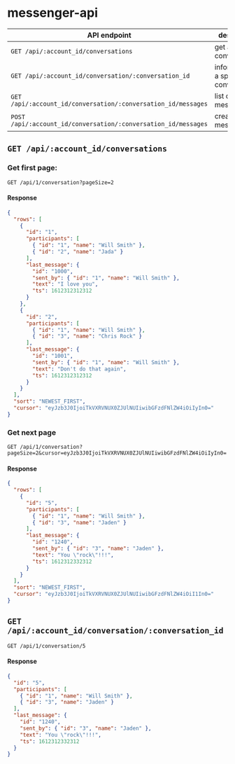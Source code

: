 # messenger-api

| API endpoint                                                   | description                            | sample data               |
| -------------------------------------------------------------- | -------------------------------------- | ------------------------- |
| `GET /api/:account_id/conversations`                           | get a list of conversations            | `Paginated<Conversation>` |
| `GET /api/:account_id/conversation/:conversation_id`           | information of a specific conversation | `Conversation`            |
| `GET /api/:account_id/conversation/:conversation_id/messages`  | list of messages                       | `Paginated<Message>`      |
| `POST /api/:account_id/conversation/:conversation_id/messages` | create a new messages                  | `Message`                 |

## `GET /api/:account_id/conversations`

### Get first page:

`GET /api/1/conversation?pageSize=2`

#### Response

```json
{
  "rows": [
    {
      "id": "1",
      "participants": [
        { "id": "1", "name": "Will Smith" },
        { "id": "2", "name": "Jada" }
      ],
      "last_message": {
        "id": "1000",
        "sent_by": { "id": "1", "name": "Will Smith" },
        "text": "I love you",
        "ts": 1612312312312
      }
    },
    {
      "id": "2",
      "participants": [
        { "id": "1", "name": "Will Smith" },
        { "id": "3", "name": "Chris Rock" }
      ],
      "last_message": {
        "id": "1001",
        "sent_by": { "id": "1", "name": "Will Smith" },
        "text": "Don't do that again",
        "ts": 1612312312312
      }
    }
  ],
  "sort": "NEWEST_FIRST",
  "cursor": "eyJzb3J0IjoiTkVXRVNUX0ZJUlNUIiwibGFzdFNlZW4iOiIyIn0="
}
```

### Get next page

`GET /api/1/conversation?pageSize=2&cursor=eyJzb3J0IjoiTkVXRVNUX0ZJUlNUIiwibGFzdFNlZW4iOiIyIn0=`

#### Response

```json
{
  "rows": [
    {
      "id": "5",
      "participants": [
        { "id": "1", "name": "Will Smith" },
        { "id": "3", "name": "Jaden" }
      ],
      "last_message": {
        "id": "1240",
        "sent_by": { "id": "3", "name": "Jaden" },
        "text": "You \"rock\"!!!",
        "ts": 1612312332312
      }
    }
  ],
  "sort": "NEWEST_FIRST",
  "cursor": "eyJzb3J0IjoiTkVXRVNUX0ZJUlNUIiwibGFzdFNlZW4iOiI1In0="
}
```

## `GET /api/:account_id/conversation/:conversation_id`

`GET /api/1/conversation/5`

#### Response

```json
{
  "id": "5",
  "participants": [
    { "id": "1", "name": "Will Smith" },
    { "id": "3", "name": "Jaden" }
  ],
  "last_message": {
    "id": "1240",
    "sent_by": { "id": "3", "name": "Jaden" },
    "text": "You \"rock\"!!!",
    "ts": 1612312332312
  }
}
```

